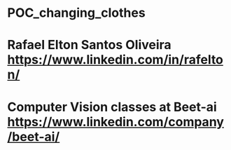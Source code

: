 # POC_changing_clothes
# Rafael Elton Santos Oliveira https://www.linkedin.com/in/rafelton/
# Computer Vision classes at Beet-ai https://www.linkedin.com/company/beet-ai/ 

